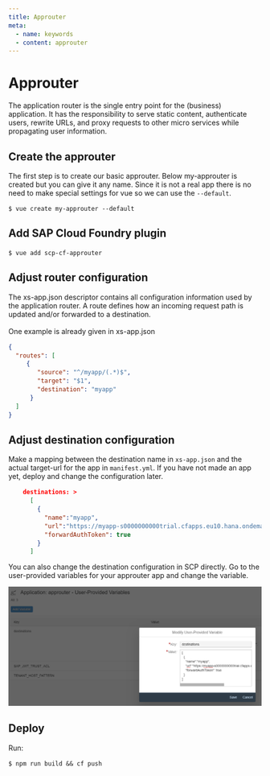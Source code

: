 ```yaml
---
title: Approuter
meta:
  - name: keywords
  - content: approuter
---
```


# Approuter

The application router is the single entry point for the (business) application. It has the responsibility to serve static content, authenticate users, rewrite URLs, and proxy requests to other micro services while propagating user information.


## Create the approuter

The first step is to create our basic approuter. Below my-approuter is created but you can give it any name. Since it is not a real app there is no need to make special settings for vue so we can use the `--default`.
```
$ vue create my-approuter --default
```

## Add SAP Cloud Foundry plugin

```
$ vue add scp-cf-approuter
```

## Adjust router configuration

The xs-app.json descriptor contains all configuration information used by the application router. A route defines how an incoming request path is updated and/or forwarded to a destination.<br>
<br>
One example is already given in xs-app.json<br>
``` json
{
  "routes": [
     {
        "source": "^/myapp/(.*)$",
        "target": "$1",
        "destination": "myapp"       
      }
  ]
}
```

## Adjust destination configuration

Make a mapping between the destination name in `xs-app.json` and the actual target-url for the app in `manifest.yml`. If you have not made an app yet, deploy and change the configuration later.<br>
``` json
    destinations: >
      [
        {
          "name":"myapp",                                             
          "url":"https://myapp-s0000000000trial.cfapps.eu10.hana.ondemand.com/",    
          "forwardAuthToken": true                                    
        }
      ]
```
You can also change the destination configuration in SCP directly. Go to the user-provided variables for your approuter app and change the variable.<br>

![create 0](./images/approuter-env.png)






## Deploy
Run:
```
$ npm run build && cf push
```
